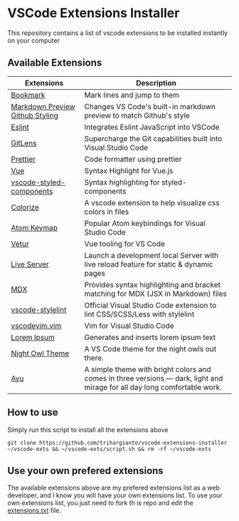 # VSCode Extensions Installer

This repository contains a list of vscode extensions to be installed instantly on your computer

## Available Extensions

| Extensions                                                                                                                    | Description                                                                                                               |
| ----------------------------------------------------------------------------------------------------------------------------- | ------------------------------------------------------------------------------------------------------------------------- |
| [Bookmark](https://marketplace.visualstudio.com/items?itemName=alefragnani.Bookmarks)                                         | Mark lines and jump to them                                                                                               |
| [Markdown Preview Github Styling](https://marketplace.visualstudio.com/items?itemName=bierner.markdown-preview-github-styles) | Changes VS Code's built-in markdown preview to match Github's style                                                       |
| [Eslint](https://marketplace.visualstudio.com/items?itemName=dbaeumer.vscode-eslint)                                          | Integrates Eslint JavaScript into VSCode                                                                                  |
| [GitLens](https://marketplace.visualstudio.com/items?itemName=eamodio.gitlens)                                                | Supercharge the Git capabilities built into Visual Studio Code                                                            |
| [Prettier](https://marketplace.visualstudio.com/items?itemName=esbenp.prettier-vscode)                                        | Code formatter using prettier                                                                                             |
| [Vue](https://marketplace.visualstudio.com/items?itemName=jcbuisson.vue)                                                      | Syntax Highlight for Vue.js                                                                                               |
| [vscode-styled-components](https://marketplace.visualstudio.com/items?itemName=jpoissonnier.vscode-styled-components)         | Syntax highlighting for styled-components                                                                                 |
| [Colorize](https://marketplace.visualstudio.com/items?itemName=kamikillerto.vscode-colorize)                                  | A vscode extension to help visualize css colors in files                                                                  |
| [Atom Keymap](https://marketplace.visualstudio.com/items?itemName=ms-vscode.atom-keybindings)                                 | Popular Atom keybindings for Visual Studio Code                                                                           |
| [Vetur](https://marketplace.visualstudio.com/items?itemName=octref.vetur)                                                     | Vue tooling for VS Code                                                                                                   |
| [Live Server](https://marketplace.visualstudio.com/items?itemName=ritwickdey.LiveServer)                                      | Launch a development local Server with live reload feature for static & dynamic pages                                     |
| [MDX](https://marketplace.visualstudio.com/items?itemName=silvenon.mdx)                                                       | Provides syntax highlighting and bracket matching for MDX (JSX in Markdown) files                                         |
| [vscode-stylelint](https://github.com/stylelint/vscode-stylelint)                                                             | Official Visual Studio Code extension to lint CSS/SCSS/Less with stylelint                                                |
| [vscodevim.vim](https://github.com/VSCodeVim/Vim)                                                                             | Vim for Visual Studio Code                                                                                                |
| [Lorem Ipsum](https://marketplace.visualstudio.com/items?itemName=Tyriar.lorem-ipsum)                                         | Generates and inserts lorem ipsum text                                                                                    |
| [Night Owl Theme](https://marketplace.visualstudio.com/items?itemName=sdras.night-owl)                                        | A VS Code theme for the night owls out there.                                                                             |
| [Ayu](https://marketplace.visualstudio.com/items?itemName=teabyii.ayu)                                                        | A simple theme with bright colors and comes in three versions — dark, light and mirage for all day long comfortable work. |

## How to use

Simply run this script to install all the extensions above

```shell
git clone https://github.com/trihargianto/vscode-extensions-installer ~/vscode-exts && ~/vscode-exts/script.sh && rm -rf ~/vscode-exts
```

## Use your own prefered extensions

The available extensions above are my prefered extensions list as a web developer, and I know you will have your own extensions list. To use your own extensions list, you just need to fork th is repo and edit the [extensions.txt](extensions.txt) file.
